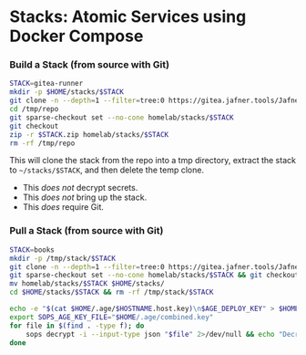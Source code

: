 # Stacks: Atomic Services using Docker Compose


### Build a Stack (from source with Git)
```sh
STACK=gitea-runner
mkdir -p $HOME/stacks/$STACK
git clone -n --depth=1 --filter=tree:0 https://gitea.jafner.tools/Jafner/Jafner.net.git /tmp/repo
cd /tmp/repo
git sparse-checkout set --no-cone homelab/stacks/$STACK
git checkout
zip -r $STACK.zip homelab/stacks/$STACK
rm -rf /tmp/repo
```

This will clone the stack from the repo into a tmp directory, extract the stack to `~/stacks/$STACK`, and then delete the temp clone. 

- This *does not* decrypt secrets.
- This *does not* bring up the stack.
- This *does* require Git.

### Pull a Stack (from source with Git)
```sh
STACK=books
mkdir -p /tmp/stack/$STACK
git clone -n --depth=1 --filter=tree:0 https://gitea.jafner.tools/Jafner/Jafner.net.git /tmp/stack/$STACK && cd /tmp/stack/$STACK
git sparse-checkout set --no-cone homelab/stacks/$STACK && git checkout
mv homelab/stacks/$STACK $HOME/stacks/ 
cd $HOME/stacks/$STACK && rm -rf /tmp/stack/$STACK

echo -e "$(cat $HOME/.age/$HOSTNAME.host.key)\n$AGE_DEPLOY_KEY" > $HOME/.age/combined.key
export SOPS_AGE_KEY_FILE="$HOME/.age/combined.key"
for file in $(find . -type f); do
    sops decrypt -i --input-type json "$file" 2>/dev/null && echo "Decrypted $file"
done
```

